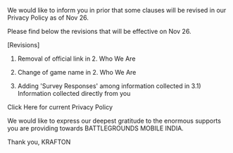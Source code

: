 We would like to inform you in prior that some clauses will be revised in our Privacy Policy as of Nov 26.

Please find below the revisions that will be effective on Nov 26.

[Revisions]

1. Removal of official link in 2. Who We Are

2. Change of game name in 2. Who We Are

3. Adding 'Survey Responses' among information collected in 3.1) Information collected directly from you

Click Here for current Privacy Policy

We would like to express our deepest gratitude to the enormous supports you are providing towards BATTLEGROUNDS MOBILE INDIA.


Thank you,
KRAFTON
